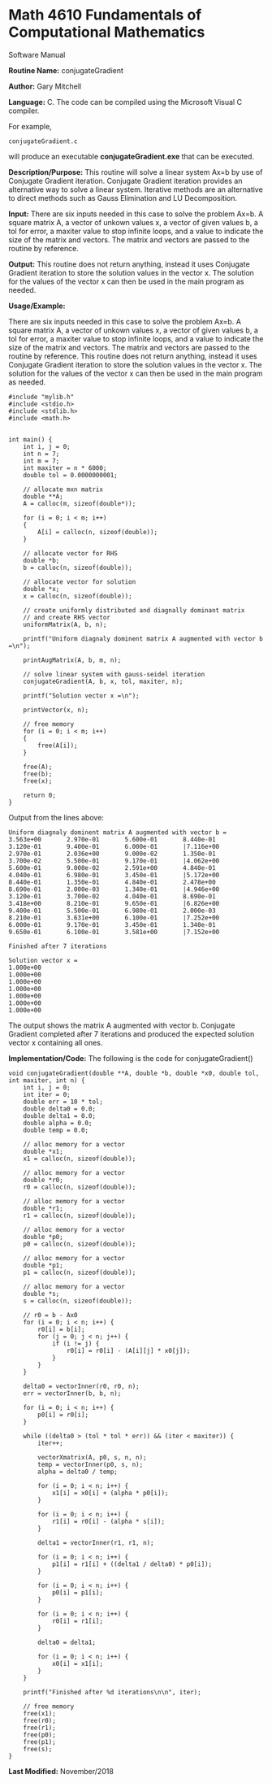 # Math 4610 Fundamentals of Computational Mathematics
Software Manual

**Routine Name:**           conjugateGradient

**Author:** Gary Mitchell

**Language:** C. The code can be compiled using the Microsoft Visual C compiler.

For example,

    conjugateGradient.c

will produce an executable **conjugateGradient.exe** that can be executed.

**Description/Purpose:** This routine will solve a linear system Ax=b by use of Conjugate Gradient iteration. Conjugate Gradient iteration provides an alternative way to solve a linear system. Iterative methods are an alternative to direct methods such as Gauss Elimination and LU Decomposition.

**Input:** There are six inputs needed in this case to solve the problem Ax=b. A square matrix A, a vector of unkown values x, a vector of given values b, a tol for error, a maxiter value to stop infinite loops, and a value to indicate the size of the matrix and vectors. The matrix and vectors are passed to the routine by reference.

**Output:** This routine does not return anything, instead it uses Conjugate Gradient iteration to store the solution values in the vector x. The solution for the values of the vector x can then be used in the main program as needed.

**Usage/Example:**

There are six inputs needed in this case to solve the problem Ax=b. A square matrix A, a vector of unkown values x, a vector of given values b, a tol for error, a maxiter value to stop infinite loops, and a value to indicate the size of the matrix and vectors. The matrix and vectors are passed to the routine by reference. This routine does not return anything, instead it uses Conjugate Gradient iteration to store the solution values in the vector x. The solution for the values of the vector x can then be used in the main program as needed.

    #include "mylib.h"
    #include <stdio.h>
    #include <stdlib.h>
    #include <math.h>


    int main() {
        int i, j = 0;
        int n = 7;
        int m = 7;
        int maxiter = n * 6000;
        double tol = 0.0000000001;

        // allocate mxn matrix
        double **A;
        A = calloc(m, sizeof(double*));

        for (i = 0; i < m; i++)
        {
            A[i] = calloc(n, sizeof(double));
        }

        // allocate vector for RHS
        double *b;
        b = calloc(n, sizeof(double));

        // allocate vector for solution
        double *x;
        x = calloc(n, sizeof(double));

        // create uniformly distributed and diagnally dominant matrix
        // and create RHS vector
        uniformMatrix(A, b, n);

        printf("Uniform diagnaly dominent matrix A augmented with vector b =\n");

        printAugMatrix(A, b, m, n);

        // solve linear system with gauss-seidel iteration
        conjugateGradient(A, b, x, tol, maxiter, n);

        printf("Solution vector x =\n");

        printVector(x, n);

        // free memory
        for (i = 0; i < m; i++)
        {
            free(A[i]);
        }

        free(A);
        free(b);
        free(x);

        return 0;
    }

Output from the lines above:

    Uniform diagnaly dominent matrix A augmented with vector b =
    3.563e+00       2.970e-01       5.600e-01       8.440e-01       3.120e-01       9.400e-01       6.000e-01       |7.116e+00
    2.970e-01       2.036e+00       9.000e-02       1.350e-01       3.700e-02       5.500e-01       9.170e-01       |4.062e+00
    5.600e-01       9.000e-02       2.591e+00       4.840e-01       4.040e-01       6.980e-01       3.450e-01       |5.172e+00
    8.440e-01       1.350e-01       4.840e-01       2.478e+00       8.690e-01       2.000e-03       1.340e-01       |4.946e+00
    3.120e-01       3.700e-02       4.040e-01       8.690e-01       3.418e+00       8.210e-01       9.650e-01       |6.826e+00
    9.400e-01       5.500e-01       6.980e-01       2.000e-03       8.210e-01       3.631e+00       6.100e-01       |7.252e+00
    6.000e-01       9.170e-01       3.450e-01       1.340e-01       9.650e-01       6.100e-01       3.581e+00       |7.152e+00

    Finished after 7 iterations

    Solution vector x =
    1.000e+00
    1.000e+00
    1.000e+00
    1.000e+00
    1.000e+00
    1.000e+00
    1.000e+00

The output shows the matrix A augmented with vector b. Conjugate Gradient completed after 7 iterations and produced the expected solution vector x containing all ones.

**Implementation/Code:** The following is the code for conjugateGradient()

    void conjugateGradient(double **A, double *b, double *x0, double tol, int maxiter, int n) {
        int i, j = 0;
        int iter = 0;
        double err = 10 * tol;
        double delta0 = 0.0;
        double delta1 = 0.0;
        double alpha = 0.0;
        double temp = 0.0;

        // alloc memory for a vector
        double *x1;
        x1 = calloc(n, sizeof(double));

        // alloc memory for a vector
        double *r0;
        r0 = calloc(n, sizeof(double));

        // alloc memory for a vector
        double *r1;
        r1 = calloc(n, sizeof(double));

        // alloc memory for a vector
        double *p0;
        p0 = calloc(n, sizeof(double));

        // alloc memory for a vector
        double *p1;
        p1 = calloc(n, sizeof(double));

        // alloc memory for a vector
        double *s;
        s = calloc(n, sizeof(double));

        // r0 = b - Ax0
        for (i = 0; i < n; i++) {
            r0[i] = b[i];
            for (j = 0; j < n; j++) {
                if (i != j) {
                    r0[i] = r0[i] - (A[i][j] * x0[j]);
                }
            }
        }

        delta0 = vectorInner(r0, r0, n);
        err = vectorInner(b, b, n);

        for (i = 0; i < n; i++) {
            p0[i] = r0[i];
        }

        while ((delta0 > (tol * tol * err)) && (iter < maxiter)) {
            iter++;

            vectorXmatrix(A, p0, s, n, n);
            temp = vectorInner(p0, s, n);
            alpha = delta0 / temp;

            for (i = 0; i < n; i++) {
                x1[i] = x0[i] + (alpha * p0[i]);
            }

            for (i = 0; i < n; i++) {
                r1[i] = r0[i] - (alpha * s[i]);
            }

            delta1 = vectorInner(r1, r1, n);

            for (i = 0; i < n; i++) {
                p1[i] = r1[i] + ((delta1 / delta0) * p0[i]);
            }

            for (i = 0; i < n; i++) {
                p0[i] = p1[i];
            }

            for (i = 0; i < n; i++) {
                r0[i] = r1[i];
            }

            delta0 = delta1;

            for (i = 0; i < n; i++) {
                x0[i] = x1[i];
            }
        }

        printf("Finished after %d iterations\n\n", iter);

        // free memory
        free(x1);
        free(r0);
        free(r1);
        free(p0);
        free(p1);
        free(s);
    }

**Last Modified:** November/2018
